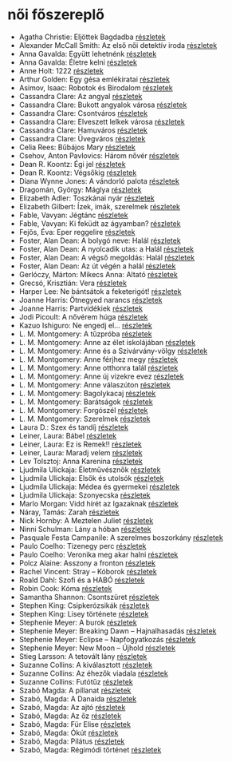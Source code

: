# női főszereplő

- Agatha Christie: Eljöttek Bagdadba [részletek](_details/%7Bopf.creator%7D.md#id_65)
- Alexander McCall Smith: Az első női detektív iroda [részletek](_details/%7Bopf.creator%7D.md#id_921)
- Anna Gavalda: Együtt lehetnénk [részletek](_details/%7Bopf.creator%7D.md#id_1306)
- Anna Gavalda: Életre kelni [részletek](_details/%7Bopf.creator%7D.md#id_1303)
- Anne Holt: 1222 [részletek](_details/%7Bopf.creator%7D.md#id_958)
- Arthur Golden: Egy gésa emlékiratai [részletek](_details/%7Bopf.creator%7D.md#id_280)
- Asimov, Isaac: Robotok és Birodalom [részletek](_details/%7Bopf.creator%7D.md#id_1173)
- Cassandra Clare: Az angyal [részletek](_details/%7Bopf.creator%7D.md#id_640)
- Cassandra Clare: Bukott angyalok városa [részletek](_details/%7Bopf.creator%7D.md#id_638)
- Cassandra Clare: Csontváros [részletek](_details/%7Bopf.creator%7D.md#id_635)
- Cassandra Clare: Elveszett lelkek városa [részletek](_details/%7Bopf.creator%7D.md#id_639)
- Cassandra Clare: Hamuváros [részletek](_details/%7Bopf.creator%7D.md#id_636)
- Cassandra Clare: Üvegváros [részletek](_details/%7Bopf.creator%7D.md#id_637)
- Celia Rees: Bűbájos Mary [részletek](_details/%7Bopf.creator%7D.md#id_979)
- Csehov, Anton Pavlovics: Három nővér [részletek](_details/%7Bopf.creator%7D.md#id_1420)
- Dean R. Koontz: Égi jel [részletek](_details/%7Bopf.creator%7D.md#id_1090)
- Dean R. Koontz: Végsőkig [részletek](_details/%7Bopf.creator%7D.md#id_1071)
- Diana Wynne Jones: A vándorló palota [részletek](_details/%7Bopf.creator%7D.md#id_1413)
- Dragomán, György: Máglya [részletek](_details/%7Bopf.creator%7D.md#id_1194)
- Elizabeth Adler: Toszkánai nyár [részletek](_details/%7Bopf.creator%7D.md#id_1211)
- Elizabeth Gilbert: Ízek, imák, szerelmek [részletek](_details/%7Bopf.creator%7D.md#id_802)
- Fable, Vavyan: Jégtánc [részletek](_details/%7Bopf.creator%7D.md#id_1149)
- Fable, Vavyan: Ki feküdt az ágyamban? [részletek](_details/%7Bopf.creator%7D.md#id_181)
- Fejős, Éva: Eper reggelire [részletek](_details/%7Bopf.creator%7D.md#id_17)
- Foster, Alan Dean: A bolygó neve: Halál [részletek](_details/%7Bopf.creator%7D.md#id_650)
- Foster, Alan Dean: A nyolcadik utas: a Halál [részletek](_details/%7Bopf.creator%7D.md#id_649)
- Foster, Alan Dean: A végső megoldás: Halál [részletek](_details/%7Bopf.creator%7D.md#id_651)
- Foster, Alan Dean: Az út végén a halál [részletek](_details/%7Bopf.creator%7D.md#id_652)
- Gerlóczy, Márton: Mikecs Anna: Altató [részletek](_details/%7Bopf.creator%7D.md#id_1469)
- Grecsó, Krisztián: Vera [részletek](_details/%7Bopf.creator%7D.md#id_1224)
- Harper Lee: Ne bántsátok a feketerigót! [részletek](_details/%7Bopf.creator%7D.md#id_987)
- Joanne Harris: Ötnegyed narancs [részletek](_details/%7Bopf.creator%7D.md#id_1123)
- Joanne Harris: Partvidékiek [részletek](_details/%7Bopf.creator%7D.md#id_1128)
- Jodi Picoult: A nővérem húga [részletek](_details/%7Bopf.creator%7D.md#id_350)
- Kazuo Ishiguro: Ne engedj el… [részletek](_details/%7Bopf.creator%7D.md#id_158)
- L. M. Montgomery: A tűzpróba [részletek](_details/%7Bopf.creator%7D.md#id_493)
- L. M. Montgomery: Anne az élet iskolájában [részletek](_details/%7Bopf.creator%7D.md#id_483)
- L. M. Montgomery: Anne és a Szivárvány-völgy [részletek](_details/%7Bopf.creator%7D.md#id_485)
- L. M. Montgomery: Anne férjhez megy [részletek](_details/%7Bopf.creator%7D.md#id_486)
- L. M. Montgomery: Anne otthonra talál [részletek](_details/%7Bopf.creator%7D.md#id_488)
- L. M. Montgomery: Anne új vizekre evez [részletek](_details/%7Bopf.creator%7D.md#id_489)
- L. M. Montgomery: Anne válaszúton [részletek](_details/%7Bopf.creator%7D.md#id_490)
- L. M. Montgomery: Bagolykacaj [részletek](_details/%7Bopf.creator%7D.md#id_495)
- L. M. Montgomery: Barátságok [részletek](_details/%7Bopf.creator%7D.md#id_494)
- L. M. Montgomery: Forgószél [részletek](_details/%7Bopf.creator%7D.md#id_496)
- L. M. Montgomery: Szerelmek [részletek](_details/%7Bopf.creator%7D.md#id_497)
- Laura D.: Szex és tandíj [részletek](_details/%7Bopf.creator%7D.md#id_904)
- Leiner, Laura: Bábel [részletek](_details/%7Bopf.creator%7D.md#id_644)
- Leiner, Laura: Ez is Remek!! [részletek](_details/%7Bopf.creator%7D.md#id_1475)
- Leiner, Laura: Maradj velem [részletek](_details/%7Bopf.creator%7D.md#id_1477)
- Lev Tolsztoj: Anna Karenina [részletek](_details/%7Bopf.creator%7D.md#id_778)
- Ljudmila Ulickaja: Életművésznők [részletek](_details/%7Bopf.creator%7D.md#id_1286)
- Ljudmila Ulickaja: Elsők és utolsók [részletek](_details/%7Bopf.creator%7D.md#id_1287)
- Ljudmila Ulickaja: Médea és gyermekei [részletek](_details/%7Bopf.creator%7D.md#id_1293)
- Ljudmila Ulickaja: Szonyecska [részletek](_details/%7Bopf.creator%7D.md#id_1289)
- Marlo Morgan: Vidd hírét az Igazaknak [részletek](_details/%7Bopf.creator%7D.md#id_1010)
- Náray, Tamás: Zarah [részletek](_details/%7Bopf.creator%7D.md#id_1234)
- Nick Hornby: A Meztelen Juliet [részletek](_details/%7Bopf.creator%7D.md#id_709)
- Ninni Schulman: Lány a hóban [részletek](_details/%7Bopf.creator%7D.md#id_682)
- Pasquale Festa Campanile: A szerelmes boszorkány [részletek](_details/%7Bopf.creator%7D.md#id_975)
- Paulo Coelho: Tizenegy perc [részletek](_details/%7Bopf.creator%7D.md#id_263)
- Paulo Coelho: Veronika meg akar halni [részletek](_details/%7Bopf.creator%7D.md#id_264)
- Polcz Alaine: Asszony a fronton [részletek](_details/%7Bopf.creator%7D.md#id_1443)
- Rachel Vincent: Stray – Kóborok [részletek](_details/%7Bopf.creator%7D.md#id_428)
- Roald Dahl: Szofi és a HABÓ [részletek](_details/%7Bopf.creator%7D.md#id_537)
- Robin Cook: Kóma [részletek](_details/%7Bopf.creator%7D.md#id_94)
- Samantha Shannon: Csontszüret [részletek](_details/%7Bopf.creator%7D.md#id_1005)
- Stephen King: Csipkerózsikák [részletek](_details/%7Bopf.creator%7D.md#id_1204)
- Stephen King: Lisey története [részletek](_details/%7Bopf.creator%7D.md#id_546)
- Stephenie Meyer: A burok [részletek](_details/%7Bopf.creator%7D.md#id_163)
- Stephenie Meyer: Breaking Dawn – Hajnalhasadás [részletek](_details/%7Bopf.creator%7D.md#id_793)
- Stephenie Meyer: Eclipse – Napfogyatkozás [részletek](_details/%7Bopf.creator%7D.md#id_794)
- Stephenie Meyer: New Moon – Újhold [részletek](_details/%7Bopf.creator%7D.md#id_795)
- Stieg Larsson: A tetovált lány [részletek](_details/%7Bopf.creator%7D.md#id_29)
- Suzanne Collins: A kiválasztott [részletek](_details/%7Bopf.creator%7D.md#id_83)
- Suzanne Collins: Az éhezők viadala [részletek](_details/%7Bopf.creator%7D.md#id_81)
- Suzanne Collins: Futótűz [részletek](_details/%7Bopf.creator%7D.md#id_82)
- Szabó Magda: A pillanat [részletek](_details/%7Bopf.creator%7D.md#id_1336)
- Szabó, Magda: A Danaida [részletek](_details/%7Bopf.creator%7D.md#id_1350)
- Szabó, Magda: Az ajtó [részletek](_details/%7Bopf.creator%7D.md#id_1357)
- Szabó, Magda: Az őz [részletek](_details/%7Bopf.creator%7D.md#id_1348)
- Szabó, Magda: Für Elise [részletek](_details/%7Bopf.creator%7D.md#id_1339)
- Szabó, Magda: Ókút [részletek](_details/%7Bopf.creator%7D.md#id_1349)
- Szabó, Magda: Pilátus [részletek](_details/%7Bopf.creator%7D.md#id_1351)
- Szabó, Magda: Régimódi történet [részletek](_details/%7Bopf.creator%7D.md#id_1356)